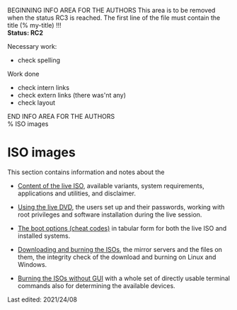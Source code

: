 BEGINNING   INFO AREA FOR THE AUTHORS
This area is to be removed when the status RC3 is reached. The first line of the file must contain the title (% my-title) !!!  
**Status: RC2**

Necessary work:

+ check spelling  

Work done

+ check intern links  
+ check extern links (there was'nt any)  
+ check layout  

END   INFO AREA FOR THE AUTHORS  
% ISO images

# ISO images

This section contains information and notes about the

+ [Content of the live ISO](0201-cd-content_en.md#content-of-the-live-iso), available variants, system requirements, applications and utilities, and disclaimer.

+ [Using the live DVD](0202-live-mode_en.md#use-live-dvd), the users set up and their passwords, working with root privileges and software installation during the live session.

+ [The boot options (cheat codes)](0204-cheatcodes_en.md#bootoptions-cheatcodes) in tabular form for both the live ISO and installed systems.

+ [Downloading and burning the ISOs](0206-cd-dl-burning_en.md#iso-download-and-burn), the mirror servers and the files on them, the integrity check of the download and burning on Linux and Windows.

+ [Burning the ISOs without GUI](0207-cd-no-gui-burn_en.md#burn-dvd-without-gui) with a whole set of directly usable terminal commands also for determining the available devices.

<div id="rev">Last edited: 2021/24/08</div>
